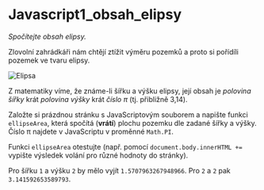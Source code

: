 # Javascript1_obsah_elipsy
*Spočítejte obsah elipsy.*

Zlovolní zahrádkáři nám chtějí ztížit výměru pozemků a proto si pořídíli pozemek ve tvaru elipsy.

![Elipsa](https://kodim.cz/cms/assets/vyvoj-webu/js1/lekce/knihovny-vlastni-funkce/cv-vlastni-funkce/obsah-elipsy/ellipse.png)

Z matematiky víme, že známe-li šířku a výšku elipsy, její obsah je *polovina šířky* krát *polovina výšky* krát *číslo π* (tj. přibližně 3,14).

Založte si prázdnou stránku s JavaScriptovým souborem a napište funkci `ellipseArea`, která spočítá (**vrátí**) plochu pozemku dle zadané šířky a výšky. Číslo π najdete v JavaScriptu v proměnné `Math.PI`.

Funkci `ellipseArea` otestujte (např. pomocí `document.body.innerHTML +=` vypište výsledek volání pro různé hodnoty do stránky).

Pro šířku `1` a výšku `2` by mělo vyjít `1.5707963267948966`.
Pro `2` a `2` pak `3.141592653589793`.
